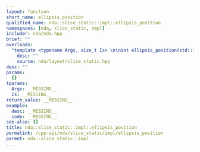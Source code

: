 ```yaml
---
layout: function
short_name: ellipsis_position
qualified_name: nda::slice_static::impl::ellipsis_position
namespaces: [nda, slice_static, impl]
includer: nda/nda.hpp
brief: ""
overloads:
  "template <typename Args, size_t Is> \n\nint ellipsis_position(std::index_sequence<Is...> )":
    desc: ""
    source: nda/layout/slice_static.hpp
desc: ""
params:
  {}
tparams:
  Args: __MISSING__
  Is: __MISSING__
return_value: __MISSING__
example:
  desc: __MISSING__
  code: __MISSING__
see-also: []
title: nda::slice_static::impl::ellipsis_position
permalink: /cpp-api/nda/slice_static/impl/ellipsis_position
parent: nda::slice_static::impl
...
```



